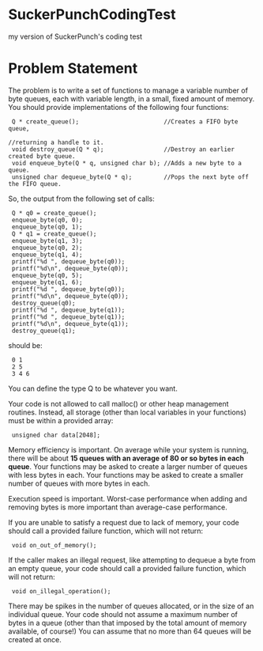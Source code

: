 SuckerPunchCodingTest
=====================

my version of SuckerPunch&#39;s coding test

# Problem Statement

The problem is to write a set of functions to manage a variable number of byte queues, each with variable length, in a small, fixed amount of memory. You should provide implementations of the following four functions:
 
```
 Q * create_queue();                        //Creates a FIFO byte queue,
                                                             //returning a handle to it.
 void destroy_queue(Q * q);                 //Destroy an earlier created byte queue.
 void enqueue_byte(Q * q, unsigned char b); //Adds a new byte to a queue.
 unsigned char dequeue_byte(Q * q);         //Pops the next byte off the FIFO queue.
 ```
So, the output from the following set of calls:
```
 Q * q0 = create_queue();
 enqueue_byte(q0, 0);
 enqueue_byte(q0, 1);
 Q * q1 = create_queue();
 enqueue_byte(q1, 3);
 enqueue_byte(q0, 2);
 enqueue_byte(q1, 4);
 printf("%d ", dequeue_byte(q0));
 printf("%d\n", dequeue_byte(q0));
 enqueue_byte(q0, 5);
 enqueue_byte(q1, 6);
 printf("%d ", dequeue_byte(q0));
 printf("%d\n", dequeue_byte(q0));
 destroy_queue(q0);
 printf("%d ", dequeue_byte(q1));
 printf("%d ", dequeue_byte(q1));
 printf("%d\n", dequeue_byte(q1));
 destroy_queue(q1);
```
should be:
```
 0 1
 2 5
 3 4 6
```

You can define the type Q to be whatever you want.

Your code is not allowed to call malloc() or other heap management routines. Instead, all storage (other than local variables in your functions) must be within a provided array:
```
 unsigned char data[2048];
```

Memory efficiency is important. On average while your system is running, there will be about **15 queues with an average of 80 or so bytes in each queue**. Your functions may be asked to create a larger number of queues with less bytes in each. Your functions may be asked to create a smaller number of queues with more bytes in each.

Execution speed is important. Worst-case performance when adding and removing bytes is more important than average-case performance.

If you are unable to satisfy a request due to lack of memory, your code should call a provided failure function, which will not return:
```
 void on_out_of_memory();
```
If the caller makes an illegal request, like attempting to dequeue a byte from an empty queue, your code should call a provided failure function, which will not return:
```
 void on_illegal_operation();
```
There may be spikes in the number of queues allocated, or in the size of an individual queue. Your code should not assume a maximum number of bytes in a queue (other than that imposed by the total amount of memory available, of course!) You can assume that no more than 64 queues will be created at once.


